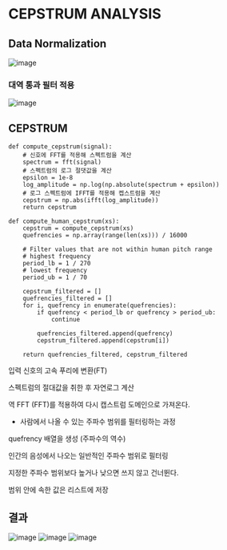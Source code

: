 # CEPSTRUM ANALYSIS

## Data Normalization
![image](https://github.com/user-attachments/assets/aab5de2d-5903-499a-ad3c-228d65d93d14)
### 대역 통과 필터 적용
![image](https://github.com/user-attachments/assets/b4364824-3805-42d4-9cb8-938a2bb90d1e)


## CEPSTRUM


```
def compute_cepstrum(signal):
    # 신호에 FFT를 적용해 스펙트럼을 계산
    spectrum = fft(signal)
    # 스펙트럼의 로그 절댓값을 계산
    epsilon = 1e-8
    log_amplitude = np.log(np.absolute(spectrum + epsilon))
    # 로그 스펙트럼에 IFFT를 적용해 켑스트럼을 계산
    cepstrum = np.abs(ifft(log_amplitude))
    return cepstrum
```
```
def compute_human_cepstrum(xs):
    cepstrum = compute_cepstrum(xs)
    quefrencies = np.array(range(len(xs))) / 16000

    # Filter values that are not within human pitch range
    # highest frequency
    period_lb = 1 / 270
    # lowest frequency
    period_ub = 1 / 70

    cepstrum_filtered = []
    quefrencies_filtered = []
    for i, quefrency in enumerate(quefrencies):
        if quefrency < period_lb or quefrency > period_ub:
            continue

        quefrencies_filtered.append(quefrency)
        cepstrum_filtered.append(cepstrum[i])

    return quefrencies_filtered, cepstrum_filtered
```
입력 신호의 고속 푸리에 변환(FT)

스펙트럼의 절대값을 취한 후 자연로그 계산

역 FFT (FFT)를 적용하여 다시 캡스트럼 도메인으로 가져온다.
- 사람에서 나올 수 있는 주파수 범위를 필터링하는 과정

quefrency 배열을 생성 (주파수의 역수)

인간의 음성에서 나오는 일반적인 주파수 범위로 필터링

지정한 주파수 범위보다 높거나 낮으면 쓰지 않고 건너뛴다.

범위 안에 속한 값은 리스트에 저장

## 결과
![image](https://github.com/user-attachments/assets/ea66b518-22d6-44d2-a4ca-f3cd0d2559ee)
![image](https://github.com/user-attachments/assets/72633213-39d9-4735-9075-0b33b5e1def3)
![image](https://github.com/user-attachments/assets/cd1925c2-53b6-4b90-9e61-5d1e1e45ed0f)

